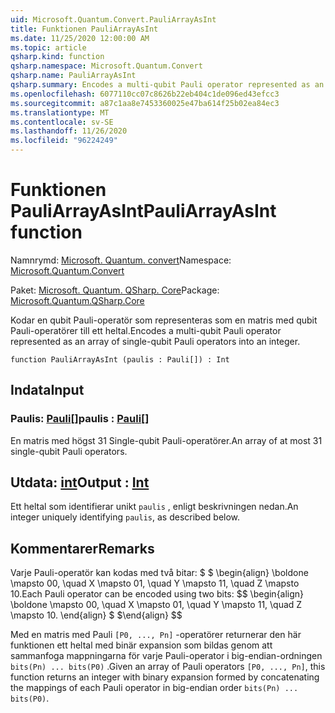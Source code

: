 ```yaml
---
uid: Microsoft.Quantum.Convert.PauliArrayAsInt
title: Funktionen PauliArrayAsInt
ms.date: 11/25/2020 12:00:00 AM
ms.topic: article
qsharp.kind: function
qsharp.namespace: Microsoft.Quantum.Convert
qsharp.name: PauliArrayAsInt
qsharp.summary: Encodes a multi-qubit Pauli operator represented as an array of single-qubit Pauli operators into an integer.
ms.openlocfilehash: 6077110cc07c8626b22eb404c1de096ed43efcc3
ms.sourcegitcommit: a87c1aa8e7453360025e47ba614f25b02ea84ec3
ms.translationtype: MT
ms.contentlocale: sv-SE
ms.lasthandoff: 11/26/2020
ms.locfileid: "96224249"
---
```

# <a name="pauliarrayasint-function"></a><span data-ttu-id="b2860-102">Funktionen PauliArrayAsInt</span><span class="sxs-lookup"><span data-stu-id="b2860-102">PauliArrayAsInt function</span></span>

<span data-ttu-id="b2860-103">Namnrymd: [Microsoft. Quantum. convert](xref:Microsoft.Quantum.Convert)</span><span class="sxs-lookup"><span data-stu-id="b2860-103">Namespace: [Microsoft.Quantum.Convert](xref:Microsoft.Quantum.Convert)</span></span>

<span data-ttu-id="b2860-104">Paket: [Microsoft. Quantum. QSharp. Core](https://nuget.org/packages/Microsoft.Quantum.QSharp.Core)</span><span class="sxs-lookup"><span data-stu-id="b2860-104">Package: [Microsoft.Quantum.QSharp.Core](https://nuget.org/packages/Microsoft.Quantum.QSharp.Core)</span></span>


<span data-ttu-id="b2860-105">Kodar en qubit Pauli-operatör som representeras som en matris med qubit Pauli-operatörer till ett heltal.</span><span class="sxs-lookup"><span data-stu-id="b2860-105">Encodes a multi-qubit Pauli operator represented as an array of single-qubit Pauli operators into an integer.</span></span>

```qsharp
function PauliArrayAsInt (paulis : Pauli[]) : Int
```


## <a name="input"></a><span data-ttu-id="b2860-106">Indata</span><span class="sxs-lookup"><span data-stu-id="b2860-106">Input</span></span>

### <a name="paulis--pauli"></a><span data-ttu-id="b2860-107">Paulis: [Pauli](xref:microsoft.quantum.lang-ref.pauli)[]</span><span class="sxs-lookup"><span data-stu-id="b2860-107">paulis : [Pauli](xref:microsoft.quantum.lang-ref.pauli)[]</span></span>

<span data-ttu-id="b2860-108">En matris med högst 31 Single-qubit Pauli-operatörer.</span><span class="sxs-lookup"><span data-stu-id="b2860-108">An array of at most 31 single-qubit Pauli operators.</span></span>



## <a name="output--int"></a><span data-ttu-id="b2860-109">Utdata: [int](xref:microsoft.quantum.lang-ref.int)</span><span class="sxs-lookup"><span data-stu-id="b2860-109">Output : [Int](xref:microsoft.quantum.lang-ref.int)</span></span>

<span data-ttu-id="b2860-110">Ett heltal som identifierar unikt `paulis` , enligt beskrivningen nedan.</span><span class="sxs-lookup"><span data-stu-id="b2860-110">An integer uniquely identifying `paulis`, as described below.</span></span>

## <a name="remarks"></a><span data-ttu-id="b2860-111">Kommentarer</span><span class="sxs-lookup"><span data-stu-id="b2860-111">Remarks</span></span>

<span data-ttu-id="b2860-112">Varje Pauli-operatör kan kodas med två bitar: $ $ \begin{align} \boldone \mapsto 00, \quad X \mapsto 01, \quad Y \mapsto 11, \quad Z \mapsto 10.</span><span class="sxs-lookup"><span data-stu-id="b2860-112">Each Pauli operator can be encoded using two bits: $$ \begin{align} \boldone \mapsto 00, \quad X \mapsto 01, \quad Y \mapsto 11, \quad Z \mapsto 10.</span></span>
<span data-ttu-id="b2860-113">\end{align} $ $</span><span class="sxs-lookup"><span data-stu-id="b2860-113">\end{align} $$</span></span>

<span data-ttu-id="b2860-114">Med en matris med Pauli `[P0, ..., Pn]` -operatörer returnerar den här funktionen ett heltal med binär expansion som bildas genom att sammanfoga mappningarna för varje Pauli-operator i big-endian-ordningen `bits(Pn) ... bits(P0)` .</span><span class="sxs-lookup"><span data-stu-id="b2860-114">Given an array of Pauli operators `[P0, ..., Pn]`, this function returns an integer with binary expansion formed by concatenating the mappings of each Pauli operator in big-endian order `bits(Pn) ... bits(P0)`.</span></span>